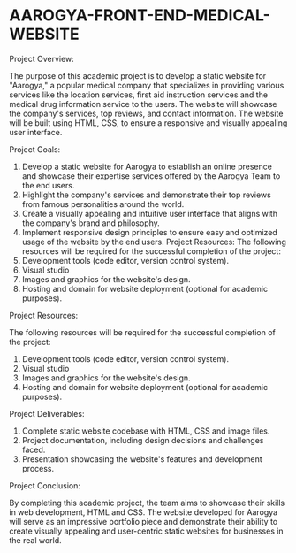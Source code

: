 # AAROGYA-FRONT-END-MEDICAL-WEBSITE

Project Overview: 

The purpose of this academic project is to develop a static website for "Aarogya," a popular medical company that specializes in providing various services like the location services, first aid instruction services and the medical drug information service to the users. The website will showcase the company's services, top reviews, and contact information. The website will be built using HTML, CSS, to ensure a responsive and visually appealing user interface.

Project Goals:

1.	Develop a static website for Aarogya to establish an online presence and showcase their expertise services offered by the Aarogya Team to the end users.
2.	Highlight the company's services and demonstrate their top reviews from famous personalities around the world.
3.	Create a visually appealing and intuitive user interface that aligns with the company's brand and philosophy.
4.	Implement responsive design principles to ensure easy and optimized usage of the website by the end users.
Project Resources: The following resources will be required for the successful completion of the project:
1.	Development tools (code editor, version control system).
2.	Visual studio 
3.	Images and graphics for the website's design.
4.	Hosting and domain for website deployment (optional for academic purposes).

Project Resources: 

The following resources will be required for the successful completion of the project:
1.	Development tools (code editor, version control system).
2.	Visual studio 
3.	Images and graphics for the website's design.
4.	Hosting and domain for website deployment (optional for academic purposes).


Project Deliverables:

1.	Complete static website codebase with HTML, CSS and image files.
2.	Project documentation, including design decisions and challenges faced.
3.	Presentation showcasing the website's features and development process.

Project Conclusion: 

By completing this academic project, the team aims to showcase their skills in web development, HTML and CSS. The website developed for Aarogya will serve as an impressive portfolio piece and demonstrate their ability to create visually appealing and user-centric static websites for businesses in the real world.
